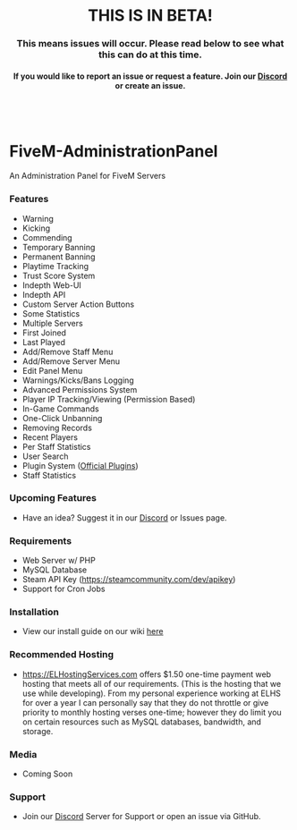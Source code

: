 <p align="center">
  <h1 align="center">
      THIS IS IN BETA!
  </h1>
  <h3 align="center">
      This means issues will occur. Please read below to see what this can do at this time.
  </h3>
  <h4 align="center">
      If you would like to report an issue or request a feature. Join our <a href="https://discord.gg/EgWrfBy">Discord</a> or create an issue.
  </h4>
</p>

<br/>
<br/>

# FiveM-AdministrationPanel
An Administration Panel for FiveM Servers


### Features
* Warning
* Kicking
* Commending
* Temporary Banning
* Permanent Banning
* Playtime Tracking
* Trust Score System
* Indepth Web-UI
* Indepth API
* Custom Server Action Buttons
* Some Statistics
* Multiple Servers
* First Joined
* Last Played
* Add/Remove Staff Menu
* Add/Remove Server Menu
* Edit Panel Menu
* Warnings/Kicks/Bans Logging
* Advanced Permissions System
* Player IP Tracking/Viewing (Permission Based)
* In-Game Commands
* One-Click Unbanning
* Removing Records
* Recent Players
* Per Staff Statistics
* User Search
* Plugin System ([Official Plugins](https://github.com/CADOJRP/FiveM-AdministrationPanel-Plugins))
* Staff Statistics

### Upcoming Features
* Have an idea? Suggest it in our [Discord](https://discord.gg/EgWrfBy) or Issues page.

### Requirements
* Web Server w/ PHP
* MySQL Database
* Steam API Key (https://steamcommunity.com/dev/apikey)
* Support for Cron Jobs


### Installation
* View our install guide on our wiki [here](https://github.com/CADOJRP/FiveM-AdministrationPanel/wiki/Installation)


### Recommended Hosting
* https://ELHostingServices.com offers $1.50 one-time payment web hosting that meets all of our requirements. (This is the hosting that we use while developing). From my personal experience working at ELHS for over a year I can personally say that they do not throttle or give priority to monthly hosting verses one-time; however they do limit you on certain resources such as MySQL databases, bandwidth, and storage.


### Media
* Coming Soon


### Support
* Join our [Discord](https://discord.gg/EgWrfBy) Server for Support or open an issue via GitHub.
